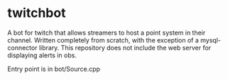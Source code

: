 # twitchbot
A bot for twitch that allows streamers to host a point system in their channel.
Written completely from scratch, with the exception of a mysql-connector library.
This repository does not include the web server for displaying alerts in obs.

Entry point is in bot/Source.cpp
